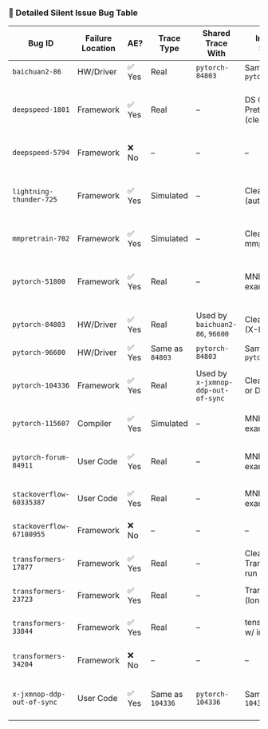 ### 🐛 Detailed Silent Issue Bug Table

| **Bug ID**                  | **Failure Location** | **AE?** | **Trace Type**     | **Shared Trace With**     | **Invariant Source**      | **Repro Notes**                                            |
|----------------------------|----------------------|--------|--------------------|---------------------------|---------------------------|------------------------------------------------------------|
| `baichuan2-86`             | HW/Driver            | ✅ Yes | Real               | `pytorch-84803`           | Same as `pytorch-84803`   | Requires 2 GPUs                                             |
| `deepspeed-1801`           | Framework            | ✅ Yes | Real               | –                         | DS GPT Pretraining (clean) | Requires TP setup, modified HF Megatron-DS build           |
| `deepspeed-5794`           | Framework            | ❌ No  | –                  | –                         | –                         | Invariant relation under evaluation                        |
| `lightning-thunder-725`    | Framework            | ✅ Yes | Simulated          | –                         | Clean pipeline (autocast) | Simulated autocast issue; non-trivial Lightning setup      |
| `mmpretrain-702`           | Framework            | ✅ Yes | Simulated          | –                         | Clean mmpretrain          | Simulated trace due to complex setup                       |
| `pytorch-51800`            | Framework            | ✅ Yes | Real               | –                         | MNIST example             | Reproducible with any standard MNIST pipeline              |
| `pytorch-84803`            | HW/Driver            | ✅ Yes | Real               | Used by `baichuan2-86`, `96600` | Clean MNIST (X-DDP)    | Requires 2 GPUs, X-Dist/DPP setup                          |
| `pytorch-96600`            | HW/Driver            | ✅ Yes | Same as `84803`    | `pytorch-84803`           | Same as `pytorch-84803`   | See `pytorch-84803`                                        |
| `pytorch-104336`           | Framework            | ✅ Yes | Real               | Used by `x-jxmnop-ddp-out-of-sync` | Clean DS1801 or DDP | Requires multi-GPU with DDP or DS                          |
| `pytorch-115607`           | Compiler             | ✅ Yes | Simulated          | –                         | MNIST example             | Simulated issue due to codegen bug                         |
| `pytorch-forum-84911`      | User Code            | ✅ Yes | Real               | –                         | MNIST example             | Covered in 5-min tutorial; Adam misconfig                  |
| `stackoverflow-60335387`   | User Code            | ✅ Yes | Real               | –                         | MNIST example             | Same Adam misuse as `84911`                                |
| `stackoverflow-67180955`   | Framework            | ❌ No  | –                  | –                         | –                         | Requires outdated Python version                           |
| `transformers-17877`       | Framework            | ✅ Yes | Real               | –                         | Clean Transformers run     | Standard setup                                              |
| `transformers-23723`       | Framework            | ✅ Yes | Real               | –                         | Transformers (long input)  | Use `max_new_tokens` > input length                        |
| `transformers-33844`       | Framework            | ✅ Yes | Real               | –                         | tensor.normal_ w/ instr    | Requires instr descriptors enabled                         |
| `transformers-34204`       | Framework            | ❌ No  | –                  | –                         | –                         | Invariant support still in progress                        |
| `x-jxmnop-ddp-out-of-sync` | User Code            | ✅ Yes | Same as `104336`   | `pytorch-104336`          | Same as `104336`          | DDP desync bug; shares trace and invariant setup           |